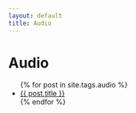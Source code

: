 ```yaml
---
layout: default
title: Audio
---
```


<main>
    <h1 class="tag">Audio</h1>
    <ul>
      {% for post in site.tags.audio %}
        <li><a href="{{ post.url }}">{{ post.title }}</a></li>
      {% endfor %}
    </ul>
</main>
